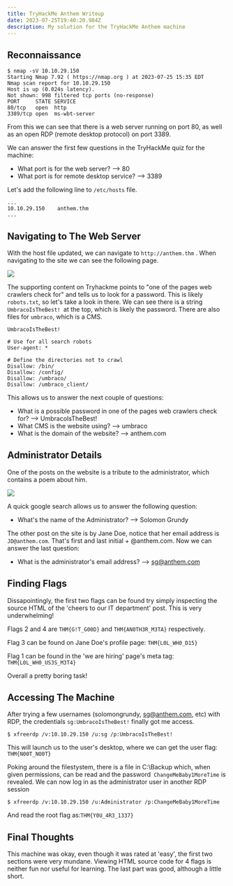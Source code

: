 ```yaml
---
title: TryHackMe Anthem Writeup
date: 2023-07-25T19:40:20.984Z
description: My solution for the TryHackMe Anthem machine
---
```

## Reconnaissance

```
$ nmap -sV 10.10.29.150
Starting Nmap 7.92 ( https://nmap.org ) at 2023-07-25 15:35 EDT
Nmap scan report for 10.10.29.150
Host is up (0.024s latency).
Not shown: 998 filtered tcp ports (no-response)
PORT     STATE SERVICE
80/tcp   open  http
3389/tcp open  ms-wbt-server
```

From this we can see that there is a web server running on port 80, as well as an open RDP (remote desktop protocol) on port 3389.

We can answer the first few questions in the TryHackMe quiz for the machine:

* What port is for the web server? --> 80
* What port is for remote desktop service? --> 3389

Let's add the following line to `/etc/hosts` file.

```
...
10.10.29.150    anthem.thm
...
```

## Navigating to The Web Server

With the host file updated, we can navigate to `http://anthem.thm` . When navigating to the site we can see the following page.

![](/img/website.png)

The supporting content on Tryhackme points to "one of the pages web crawlers check for" and tells us to look for a password. This is likely `robots.txt`, so let's take a look in there. We can see there is a string `UmbracoIsTheBest! `at the top, which is likely the password. There are also files for `umbraco`, which is a CMS.

```
UmbracoIsTheBest!

# Use for all search robots
User-agent: *

# Define the directories not to crawl
Disallow: /bin/
Disallow: /config/
Disallow: /umbraco/
Disallow: /umbraco_client/
```

This allows us to answer the next couple of questions:

* What is a possible password in one of the pages web crawlers check for? --> UmbracoIsTheBest!
* What CMS is the website using? --> umbraco
* What is the domain of the website? --> anthem.com

## Administrator Details

One of the posts on the website is a tribute to the administrator, which contains a poem about him.

![](/img/poem.png)

A quick google search allows us to answer the following question:

* What's the name of the Administrator? --> Solomon Grundy

The other post on the site is by Jane Doe, notice that her email address is `JD@anthem.com`. That's first and last initial + @anthem.com. Now we can answer the last question:

* What is the administrator's email address? --> sg@anthem.com

## Finding Flags

Dissapointingly, the first two flags can be found try simply inspecting the source HTML of the 'cheers to our IT department' post. This is very underwhelming!

Flags 2 and 4 are `THM{G!T_G00D}` and `THM{AN0TH3R_M3TA}` respectively.

Flag 3 can be found on Jane Doe's profile page: `THM{L0L_WH0_D15}`

Flag 1 can be found in the 'we are hiring' page's meta tag: `THM{L0L_WH0_US3S_M3T4}`

Overall a pretty boring task!

## Accessing The Machine

After trying a few usernames (solomongrundy, sg@anthem.com, etc) with RDP, the credentials `sg:UmbracoIsTheBest!` finally got me access.

```shell
$ xfreerdp /v:10.10.29.150 /u:sg /p:UmbracoIsTheBest!
```

This will launch us to the user's desktop, where we can get the user flag: `THM{N00T_NO0T}`

Poking around the filestystem, there is a file in C:\Backup which, when given permissions, can be read and the password` ChangeMeBaby1MoreTime` is revealed. We can now log in as the administrator user in another RDP session

```shell
$ xfreerdp /v:10.10.29.150 /u:Administrator /p:ChangeMeBaby1MoreTime

```

And read the root flag as:`THM{Y0U_4R3_1337}`

## Final Thoughts

This machine was okay, even though it was rated at 'easy', the first two sections were very mundane. Viewing HTML source code for 4 flags is neither fun nor useful for learning. The last part was good, although a little short.